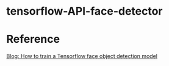 # tensorflow-API-face-detector

# Reference

[Blog: How to train a Tensorflow face object detection model](https://towardsdatascience.com/how-to-train-a-tensorflow-face-object-detection-model-3599dcd0c26f)

